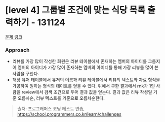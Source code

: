 # [level 4] 그룹별 조건에 맞는 식당 목록 출력하기 - 131124 

[문제 링크](https://school.programmers.co.kr/learn/courses/30/lessons/131124) 

### Approach
 - 리뷰를 가장 많이 작성한 회원은 리뷰 테이블에서 존재하는 멤버의 아이디를 그룹지어 멤버의 아이디가 가장 많이 존재하는 멤버의 아이디를 통해 가장 리뷰를 많이 쓴 사람을 구한다.
 - 해당 유저 테이블에서 유저의 이름과 리뷰 테이블에서 리뷰의 텍스트와 자료 형식을 가공하여 원하는 형식의 데이트를 얻을 수 있다. 위에서 구한 결과에서 rnk가 1인 사람을 review에서 검색 조건으로 두어 결과 값을 얻는다.  결과 값은 리뷰 작성일 기준 오름차순, 리뷰 텍스트를 기준으로 오름차순한다.


> 출처: 프로그래머스 코딩 테스트 연습, https://school.programmers.co.kr/learn/challenges
